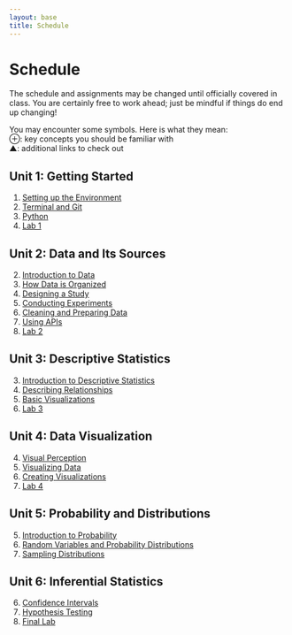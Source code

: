```yaml
---
layout: base
title: Schedule
---
```

# Schedule
The schedule and assignments may be changed until officially covered in class. You are certainly free to work ahead; just be mindful if things do end up changing!

<div class="Legend">
You may encounter some symbols. Here is what they mean: <br>
⊕: key concepts you should be familiar with<br>
▲: additional links to check out
</div>

## Unit 1: Getting Started
  1. [Setting up the Environment]({{site.baseurl}}/units/01/01/)
  1. [Terminal and Git]({{site.baseurl}}/units/01/02/)
  1. [Python]({{site.baseurl}}/units/01/03/)
  1. [Lab 1]({{site.baseurl}}/units/01/04/)

## Unit 2: Data and Its Sources
  2. [Introduction to Data]({{site.baseurl}}/units/02/01/)
  2. [How Data is Organized]({{site.baseurl}}/units/02/02/)
  2. [Designing a Study]({{site.baseurl}}/units/02/03)
  2. [Conducting Experiments]({{site.baseurl}}/units/02/04)
  2. [Cleaning and Preparing Data]({{site.baseurl}}/units/02/05)
  2. [Using APIs]({{site.baseurl}}/units/02/06/)
  2. [Lab 2]({{site.baseurl}}/units/02/07/)

## Unit 3: Descriptive Statistics
  3. [Introduction to Descriptive Statistics]({{site.baseurl}}/units/04/01/)
  3. [Describing Relationships]({{site.baseurl}}/units/04/02/)
  3. [Basic Visualizations]({{site.baseurl}}/units/04/03)
  3. [Lab 3]({{site.baseurl}}/units/04/04/)

## Unit 4: Data Visualization
  4. [Visual Perception]({{site.baseurl}}/units/05/01/)
  4. [Visualizing Data]({{site.baseurl}}/units/05/02/)
  4. [Creating Visualizations]({{site.baseurl}}/units/05/03)
  4. [Lab 4]({{site.baseurl}}/units/05/04/)

## Unit 5: Probability and Distributions
  5. [Introduction to Probability]({{site.baseurl}}/units/06/01/)
  5. [Random Variables and Probability Distributions]({{site.baseurl}}/units/06/02/)
  5. [Sampling Distributions]({{site.baseurl}}/units/06/03/)

## Unit 6: Inferential Statistics
  6. [Confidence Intervals]({{site.baseurl}}/units/07/01)
  6. [Hypothesis Testing]({{site.baseurl}}/units/07/02/)
  6. [Final Lab]({{site.baseurl}}/units/07/03/)